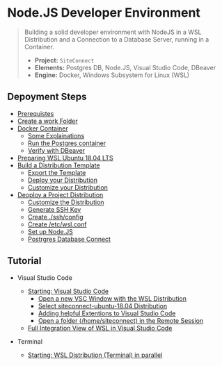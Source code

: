 # Node.JS Developer Environment

> Building a solid developer environment with NodeJS in a WSL Distribution 
> and a Connection to a Database Server, running in a Container.
>
> - **Project:** ```SiteConnect```
> - **Elements:** Postgres DB, Node.JS, Visual Studio Code, DBeaver
> - **Engine:** Docker, Windows Subsystem for Linux (WSL)

## Depoyment Steps

- [Prerequistes](README.md#Prerequistes)
- [Create a work Folder](README.md#Create-a-work-folder)
- [Docker Container](README.md#Docker-Container)
    - [Some Explainations](README.md#Some-Explainations)
    - [Run the Postgres container](README.md#Run-the-Postgres-container)
    - [Verify with DBeaver](README.md#Verify-with-DBeaver)
- [Preparing WSL Ubuntu 18.04 LTS](README.md#Preparing-WSL-Ubuntu-1804-LTS)
- [Build a Distribution Template](README.md#Build-a-Distribution-Template)
    - [Export the Template](README.md#Export-the-Template)
    - [Deploy your Distribution](README.md#Deploy-your-Distribution)
    - [Customize your Distribution](README.md#Customize-your-Distribution)
- [Deoploy a Project Distribution](README.md#Deoploy-a-Project-Distribution)
    - [Customize the Distribution](README.md#Customize-the-Distribution)
    - [Generate SSH Key](README.md#Generate-SSH-Key)
    - [Create ./ssh/config](README.md#Create-sshconfig)
    - [Create /etc/wsl.conf](README.md#ate-etcwslconf)
    - [Set up Node.JS](README.md#Set-up-NodeJS)
    - [Postrgres Database Connect](README.md#Postgres-Database-Connect)

## Tutorial

 - Visual Studio Code
    - [Starting: Visual Studio Code](INTEGRATION.md#Starting-Visual-Studio-Code)
        - [Open a new VSC Window with the WSL Distribution](INTEGRATION.md#Open-a-new-VSC-Window-with-the-WSL-Distribution)
        - [Select siteconnect-ubuntu-18.04 Distribution](INTEGRATION.md#Select-siteconnect-ubuntu-18-04-Distribution)
        - [Adding helpful Extentions to Visual Studio Code](INTEGRATION.md#Adding-helpful-Extentions-to-Visual-Studio-Code)
        - [Open a folder (/home/siteconnect) in the Remote Session](INTEGRATION.md#Open-a-folder-homesiteconnect-in-the-Remote-Session)
    - [Full Integration View of WSL in Visual Studio Code](INTEGRATION.md#Full-Integration-View-of-WSL-in-Visual-Studio-Code)

- Terminal
    - [Starting: WSL Distribution (Terminal) in parallel](INTEGRATION.md#Starting-WSL-Distribution-Terminal-in-parallel)